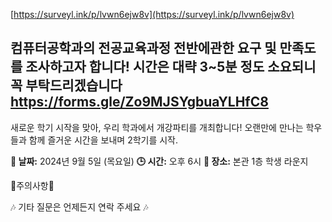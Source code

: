 [https://surveyl.ink/p/lvwn6ejw8v](https://surveyl.ink/p/lvwn6ejw8v)


컴퓨터공학과의 전공교육과정 전반에관한 요구 및 만족도를 조사하고자 합니다!
시간은 대략 3~5분 정도 소요되니 꼭 부탁드리겠습니다
https://forms.gle/Zo9MJSYgbuaYLHfC8
---

새로운 학기 시작을 맞아, 우리 학과에서 개강파티를 개최합니다! 오랜만에 만나는 학우들과 함께 즐거운 시간을 보내며 2학기를 시작. 

**📅 날짜:** 2024년 9월 5일 (목요일)
**🕒 시간:** 오후 6시
**📍 장소:** 본관 1층 학생 라운지



🚫주의사항🚫
 
🎶 기타 질문은 언제든지 연락 주세요 🎶